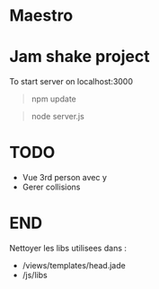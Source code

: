 Maestro
=======

Jam shake project
=======

To start server on localhost:3000
> npm update

> node server.js


TODO
=======

- Vue 3rd person avec y
- Gerer collisions


END
=======

Nettoyer les libs utilisees dans :
- /views/templates/head.jade
- /js/libs
